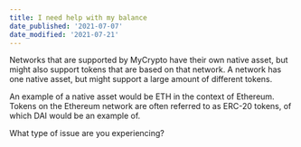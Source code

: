 ```yaml
---
title: I need help with my balance
date_published: '2021-07-07'
date_modified: '2021-07-21'
---
```


Networks that are supported by MyCrypto have their own native asset, but might also support tokens that are based on that network. A network has one native asset, but might support a large amount of different tokens.

An example of a native asset would be ETH in the context of Ethereum. Tokens on the Ethereum network are often referred to as ERC-20 tokens, of which DAI would be an example of.

What type of issue are you experiencing?
